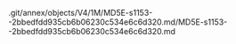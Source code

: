 .git/annex/objects/V4/1M/MD5E-s1153--2bbedfdd935cb6b06230c534e6c6d320.md/MD5E-s1153--2bbedfdd935cb6b06230c534e6c6d320.md